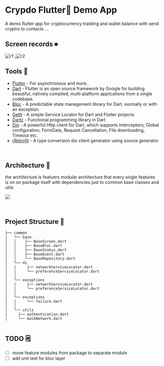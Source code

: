  
# Crypdo Flutter💙 Demo App

A demo flutter  app for cryptocurrency tratding and wallet balance with send cryptro to contacts ...  
 
 

## Screen records ⏺
![r1](https://github.com/alirezaHabibpour/crypdo/blob/master/demo-records/1.gif)
,![r2](https://github.com/alirezaHabibpour/crypdo/blob/master/demo-records/2.gif)
<br />

## Tools 🔧

- [Flutter](https://kotlinlang.org/docs/reference/coroutines-overview.html) - For asynchronous and more..
- [Dart](https://flutter.dev/) - Flutter is an open source framework by Google for building beautiful, natively compiled, multi-platform applications from a single codebase.
- [Bloc](https://bloclibrary.dev/#/) - A predictable state management library for Dart. normally or with an exception.
- [GetIt](https://pub.dev/packages/get_it) -  A simple Service Locator for Dart and Flutter projects
- [Dartz](https://pub.dev/packages/dartz) - Functional programming  library in Dart  
- [Dio](https://pub.dev/packages/dio) - A powerful Http client for Dart, which supports Interceptors, Global configuration, FormData, Request Cancellation, File downloading, Timeout etc.
- [rRetrofit](https://pub.dev/packages/retrofit) -  A type conversion dio client generator using source generator   

<br />

## Architecture 📐

the architecture is featuers modular architecture that every single features is on on package itself with dependencies just to common base classes and utils

![](extras/arch.jpg)

<br />

## Project Structure 📂

```
├── common
|   └── base
│   │    ├── BaseScreen.dart
│   │    ├── BaseBloc.dart
│   │    ├── BaseStatus.dart
│   │    ├── BaseEvent.dart
│   │    └── BaseRepository.dart
|   └── di
|   |     ├── networkServiceLocator.dart
│   |     └── preferenceServiceLocator.dart
│   │
|   └── exceptions
|   |     ├── networkServiceLocator.dart
│   |     └── preferenceServiceLocator.dart
│   │
|   └── exceptions
│   |     └── failure.dart
│   │
|   └── utils
|     ├── authentication.dart
|     └── mockNetwork.dart
 
```
 

## TODO 🗒️

  - [ ] move feature modules from package to separate module
  - [ ] add unit test for bloc layer 
